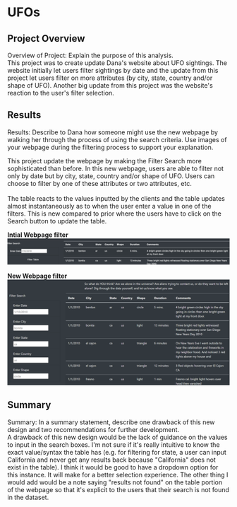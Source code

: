 # UFOs

## Project Overview

Overview of Project: Explain the purpose of this analysis. <br>
This project was to create update Dana's website about UFO sightings. The website initially let users filter sightings by date and the update from this project let users filter on more attributes (by city, state, country and/or shape of UFO). Another big update from this project was the website's reaction to the user's filter selection. 

## Results
Results: Describe to Dana how someone might use the new webpage by walking her through the process of using the search criteria. Use images of your webpage during the filtering process to support your explanation. <br>

This project update the webpage by making the Filter Search more sophisticated than before. In this new webpage, users are able to filter not only by date but by city, state, country and/or shape of UFO. Users can choose to filter by one of these attributes or two attributes, etc. <br>
<br>
The table reacts to the values inputted by the clients and the table updates almost instantaneously as to when the user enter a value in one of the filters. This is new compared to prior where the users have to click on the Search button to update the table. 


**Intial Webpage filter**
![Search Filter button](https://github.com/jinnabelle/UFOs/blob/main/initial%20webpage.png)


**New Webpage filter**
![Multiple Filters](https://github.com/jinnabelle/UFOs/blob/main/updated%20webpage.png)

## Summary
Summary: In a summary statement, describe one drawback of this new design and two recommendations for further development. <br>
A drawback of this new design would be the lack of guidance on the values to input in the search boxes. I'm not sure if it's really intuitive to know the exact value/syntax the table has (e.g. for filtering for state, a user can input California and never get any results back because "California" does not exist in the table). I think it would be good to have a dropdown option for this instance. It will make for a better selection experience. The other thing I would add would be a note saying "results not found" on the table portion of the webpage so that it's explicit to the users that their search is not found in the dataset.
